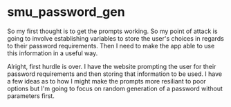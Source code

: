 # smu_password_gen
So my first thought is to get the prompts working. So my point of attack is going to involve establishing variables to store the user's choices in regards to their password requirements. Then I need to make the app able to use this information in a useful way.

Alright, first hurdle is over. I have the website prompting the user for their password requirements and then storing that information to be used. I have a few ideas as to how I might make the prompts more resiliant to poor options but I'm going to focus on random generation of a password without parameters first.